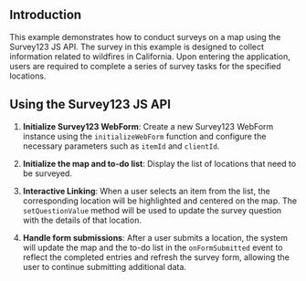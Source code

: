## Introduction

This example demonstrates how to conduct surveys on a map using the Survey123 JS API. The survey in this example is designed to collect information related to wildfires in California. Upon entering the application, users are required to complete a series of survey tasks for the specified locations.


## Using the Survey123 JS API

1. **Initialize Survey123 WebForm**: 
   Create a new Survey123 WebForm instance using the `initializeWebForm` function and configure the necessary parameters such as `itemId` and `clientId`.

2. **Initialize the map and to-do list**: 
   Display the list of locations that need to be surveyed.

3. **Interactive Linking**: 
   When a user selects an item from the list, the corresponding location will be highlighted and centered on the map. The `setQuestionValue` method will be used to update the survey question with the details of that location.

4. **Handle form submissions**: 
   After a user submits a location, the system will update the map and the to-do list in the `onFormSubmitted` event to reflect the completed entries and refresh the survey form, allowing the user to continue submitting additional data.
